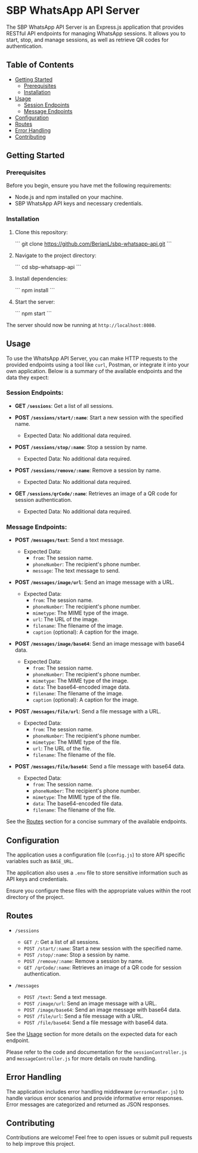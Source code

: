 # SBP WhatsApp API Server

The SBP WhatsApp API Server is an Express.js application that provides RESTful API endpoints for managing WhatsApp sessions. It allows you to start, stop, and manage sessions, as well as retrieve QR codes for authentication.

## Table of Contents

- [Getting Started](#getting-started)
    - [Prerequisites](#prerequisites)
    - [Installation](#installation)
- [Usage](#usage)
    - [Session Endpoints](#session-endpoints)
    - [Message Endpoints](#message-endpoints)
- [Configuration](#configuration)
- [Routes](#routes)
- [Error Handling](#error-handling)
- [Contributing](#contributing)

## Getting Started

### Prerequisites

Before you begin, ensure you have met the following requirements:

- Node.js and npm installed on your machine.
- SBP WhatsApp API keys and necessary credentials.

### Installation

1. Clone this repository:

   \```
   git clone https://github.com/BerianL/sbp-whatsapp-api.git
   \```

2. Navigate to the project directory:

   \```
   cd sbp-whatsapp-api
   \```

3. Install dependencies:

   \```
   npm install
   \```

4. Start the server:

   \```
   npm start
   \```

The server should now be running at `http://localhost:8080`.

## Usage

To use the WhatsApp API Server, you can make HTTP requests to the provided endpoints using a tool like `curl`, Postman, or integrate it into your own application. Below is a summary of the available endpoints and the data they expect:

### Session Endpoints:

- **GET `/sessions`**: Get a list of all sessions.

- **POST `/sessions/start/:name`**: Start a new session with the specified name.
    - Expected Data: No additional data required.

- **POST `/sessions/stop/:name`**: Stop a session by name.
    - Expected Data: No additional data required.

- **POST `/sessions/remove/:name`**: Remove a session by name.
    - Expected Data: No additional data required.

- **GET `/sessions/qrCode/:name`**: Retrieves an image of a QR code for session authentication.
    - Expected Data: No additional data required.

### Message Endpoints:

- **POST `/messages/text`**: Send a text message.
    - Expected Data:
        - `from`: The session name.
        - `phoneNumber`: The recipient's phone number.
        - `message`: The text message to send.

- **POST `/messages/image/url`**: Send an image message with a URL.
    - Expected Data:
        - `from`: The session name.
        - `phoneNumber`: The recipient's phone number.
        - `mimetype`: The MIME type of the image.
        - `url`: The URL of the image.
        - `filename`: The filename of the image.
        - `caption` (optional): A caption for the image.

- **POST `/messages/image/base64`**: Send an image message with base64 data.
    - Expected Data:
        - `from`: The session name.
        - `phoneNumber`: The recipient's phone number.
        - `mimetype`: The MIME type of the image.
        - `data`: The base64-encoded image data.
        - `filename`: The filename of the image.
        - `caption` (optional): A caption for the image.

- **POST `/messages/file/url`**: Send a file message with a URL.
    - Expected Data:
        - `from`: The session name.
        - `phoneNumber`: The recipient's phone number.
        - `mimetype`: The MIME type of the file.
        - `url`: The URL of the file.
        - `filename`: The filename of the file.

- **POST `/messages/file/base64`**: Send a file message with base64 data.
    - Expected Data:
        - `from`: The session name.
        - `phoneNumber`: The recipient's phone number.
        - `mimetype`: The MIME type of the file.
        - `data`: The base64-encoded file data.
        - `filename`: The filename of the file.

See the [Routes](#routes) section for a concise summary of the available endpoints.

## Configuration

The application uses a configuration file (`config.js`) to store API specific variables such as `BASE_URL`.

The application also uses a `.env` file to store sensitive information such as API keys and credentials.

Ensure you configure these files with the appropriate values within the root directory of the project.

## Routes

- `/sessions`
    - `GET /`: Get a list of all sessions.
    - `POST /start/:name`: Start a new session with the specified name.
    - `POST /stop/:name`: Stop a session by name.
    - `POST /remove/:name`: Remove a session by name.
    - `GET /qrCode/:name`: Retrieves an image of a QR code for session authentication.

- `/messages`
    - `POST /text`: Send a text message.
    - `POST /image/url`: Send an image message with a URL.
    - `POST /image/base64`: Send an image message with base64 data.
    - `POST /file/url`: Send a file message with a URL.
    - `POST /file/base64`: Send a file message with base64 data.

See the [Usage](#usage) section for more details on the expected data for each endpoint.

Please refer to the code and documentation for the `sessionController.js` and `messageController.js` for more details on route handling.

## Error Handling

The application includes error handling middleware (`errorHandler.js`) to handle various error scenarios and provide informative error responses. Error messages are categorized and returned as JSON responses.

## Contributing

Contributions are welcome! Feel free to open issues or submit pull requests to help improve this project.
